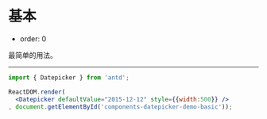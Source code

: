 # 基本

- order: 0

最简单的用法。

---

````jsx
import { Datepicker } from 'antd';

ReactDOM.render(
  <Datepicker defaultValue="2015-12-12" style={{width:500}} />
, document.getElementById('components-datepicker-demo-basic'));
````
